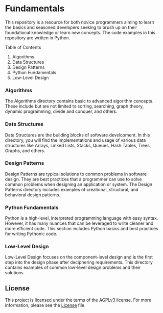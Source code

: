 # Fundamentals

This repository is a resource for both novice programmers aiming to learn the basics and seasoned developers seeking to
brush up on their foundational knowledge or learn new concepts. The code examples in this repository are written in
Python.

Table of Contents

1. Algorithms
2. Data Structures
3. Design Patterns
4. Python Fundamentals
5. Low-Level Design

### Algorithms

The Algorithms directory contains basic to advanced algorithm concepts. These include but are not limited to sorting,
searching, graph theory, dynamic programming, divide and conquer, and others. 

### Data Structures

Data Structures are the building blocks of software development. In this directory, you will find the implementations
and usage of various data structures like Arrays, Linked Lists, Stacks, Queues, Hash Tables, Trees, Graphs, and others.

### Design Patterns

Design Patterns are typical solutions to common problems in software design. They are best practices that a programmer
can use to solve common problems when designing an application or system. The Design Patterns directory includes
examples of creational, structural, and behavioral design patterns.

### Python Fundamentals

Python is a high-level, interpreted programming language with easy syntax. However, it has many nuances that can be
leveraged to write cleaner and more efficient code. This section includes Python basics and best practices for writing
Pythonic code.

### Low-Level Design

Low-Level Design focuses on the component-level design and is the first step into the design phase after deciphering
requirements. This directory contains examples of common low-level design problems and their solutions.

## License

This project is licensed under the terms of the AGPLv3 license. For more information, please see the [License](/LICENSE)
file.

